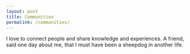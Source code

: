 ```yaml
---
layout: post
title: Communities
permalink: /communities/
---
```


I love to connect people and share knowledge and experiences. A friend, said one day about me, that I must have been a sheepdog in another life.
